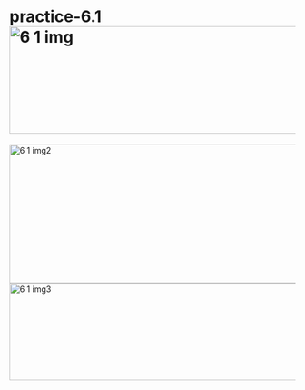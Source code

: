 # practice-6.1<img width="942" height="189" alt="6 1 img" src="https://github.com/user-attachments/assets/a1cca0e7-9cb0-4df8-8b6f-1f0a127dc074" />
<img width="943" height="244" alt="6 1 img2" src="https://github.com/user-attachments/assets/7c46bdf3-8044-409d-9c06-b4f94933a90f" />
<img width="941" height="171" alt="6 1 img3" src="https://github.com/user-attachments/assets/22b8c090-29c3-4ebe-9121-48d2ee31542c" />
